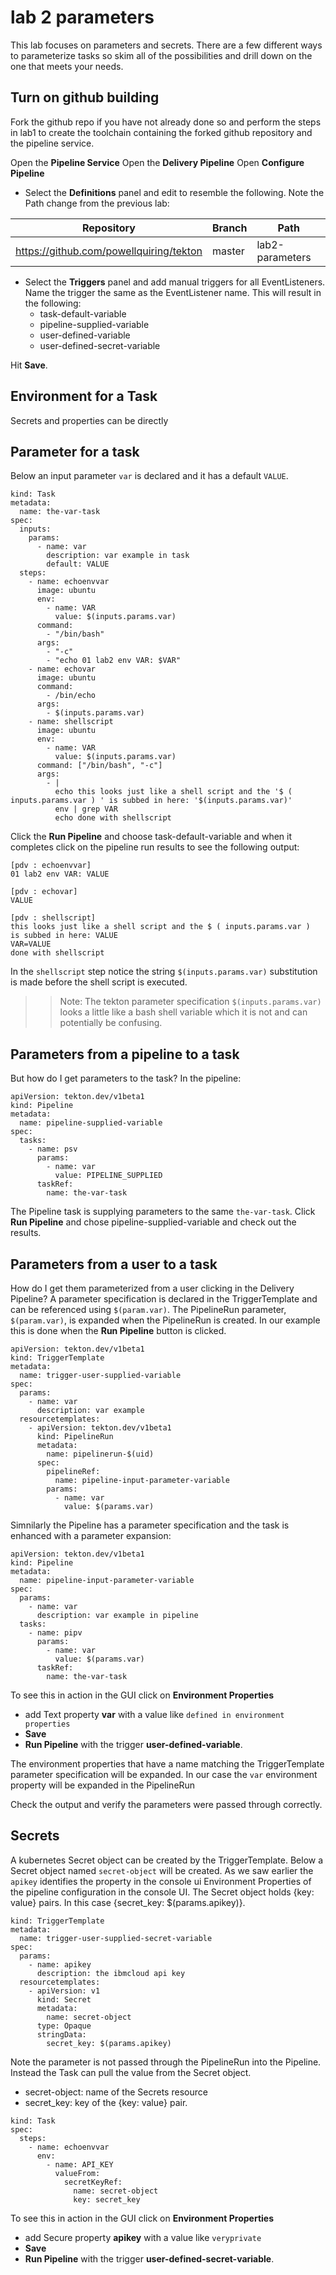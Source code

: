 # lab 2 parameters

This lab focuses on parameters and secrets.  There are a few different ways to parameterize tasks so skim all of the possibilities and drill down on the one that meets your needs.

## Turn on github building

Fork the github repo if you have not already done so and perform the steps in lab1 to create the toolchain containing the forked github repository and the pipeline service.

Open the **Pipeline Service**
Open the **Delivery Pipeline**
Open **Configure Pipeline**

- Select the **Definitions** panel and edit to resemble the following.  Note the Path change from the previous lab:

| Repository                              | Branch | Path            |
| --------------------------------------- | ------ | --------------- |
| https://github.com/powellquiring/tekton | master | lab2-parameters |

- Select the **Triggers** panel and add manual triggers for all EventListeners.  Name the trigger the same as the EventListener name.  This will result in the following:
  - task-default-variable
  - pipeline-supplied-variable
  - user-defined-variable
  - user-defined-secret-variable

Hit **Save**.

## Environment for a Task
Secrets and properties can be directly

## Parameter for a task

Below an input parameter `var` is declared and it has a default `VALUE`.

```
kind: Task
metadata:
  name: the-var-task
spec:
  inputs:
    params:
      - name: var
        description: var example in task
        default: VALUE
  steps:
    - name: echoenvvar
      image: ubuntu
      env:
        - name: VAR
          value: $(inputs.params.var)
      command:
        - "/bin/bash"
      args:
        - "-c"
        - "echo 01 lab2 env VAR: $VAR"
    - name: echovar
      image: ubuntu
      command:
        - /bin/echo
      args:
        - $(inputs.params.var)
    - name: shellscript
      image: ubuntu
      env:
        - name: VAR
          value: $(inputs.params.var)
      command: ["/bin/bash", "-c"]
      args:
        - |
          echo this looks just like a shell script and the '$ ( inputs.params.var ) ' is subbed in here: '$(inputs.params.var)'
          env | grep VAR
          echo done with shellscript
```

Click the **Run Pipeline** and choose task-default-variable and when it completes click on the pipeline run results to see the following output:

```
[pdv : echoenvvar]
01 lab2 env VAR: VALUE

[pdv : echovar]
VALUE

[pdv : shellscript]
this looks just like a shell script and the $ ( inputs.params.var )  is subbed in here: VALUE
VAR=VALUE
done with shellscript
```

In the `shellscript` step notice the string `$(inputs.params.var)` substitution is made before the shell script is executed.  

>> Note: The tekton parameter specification `$(inputs.params.var)` looks a little like a bash shell variable which it is not and can potentially be confusing.

## Parameters from a pipeline to a task

But how do I get parameters to the task? In the pipeline:

```
apiVersion: tekton.dev/v1beta1
kind: Pipeline
metadata:
  name: pipeline-supplied-variable
spec:
  tasks:
    - name: psv
      params:
        - name: var
          value: PIPELINE_SUPPLIED
      taskRef:
        name: the-var-task
```
The Pipeline task is supplying parameters to the same `the-var-task`.  Click **Run Pipeline** and chose pipeline-supplied-variable and check out the results.

## Parameters from a user to a task

How do I get them parameterized from a user clicking in the Delivery Pipeline? A parameter specification is declared in the TriggerTemplate and can be referenced using `$(param.var)`.  The PipelineRun parameter, `$(param.var)`, is expanded when the PipelineRun is created.  In our example this is done when the **Run Pipeline** button is clicked.

```
apiVersion: tekton.dev/v1beta1
kind: TriggerTemplate
metadata:
  name: trigger-user-supplied-variable
spec:
  params:
    - name: var
      description: var example
  resourcetemplates:
    - apiVersion: tekton.dev/v1beta1
      kind: PipelineRun
      metadata:
        name: pipelinerun-$(uid)
      spec:
        pipelineRef:
          name: pipeline-input-parameter-variable
        params:
          - name: var
            value: $(params.var)
```

Simnilarly the Pipeline has a parameter specification and the task is enhanced with a parameter expansion:

```
apiVersion: tekton.dev/v1beta1
kind: Pipeline
metadata:
  name: pipeline-input-parameter-variable
spec:
  params:
    - name: var
      description: var example in pipeline
  tasks:
    - name: pipv
      params:
        - name: var
          value: $(params.var)
      taskRef:
        name: the-var-task
```

To see this in action in the GUI click on **Environment Properties**
- add Text property **var** with a value like `defined in environment properties`
- **Save**
- **Run Pipeline** with the trigger **user-defined-variable**.

The environment properties that have a name matching the TriggerTemplate parameter specification will be expanded.  In our case the `var` environment property will be expanded in the PipelineRun

Check the output and verify the parameters were passed through correctly.

## Secrets

A kubernetes Secret object can be created by the TriggerTemplate. Below a Secret object named `secret-object` will be created.  As we saw earlier the `apikey` identifies the property in the console ui Environment Properties of the pipeline configuration in the console UI. The Secret object holds {key: value} pairs.  In this case {secret_key: $(params.apikey)}.

```
kind: TriggerTemplate
metadata:
  name: trigger-user-supplied-secret-variable
spec:
  params:
    - name: apikey
      description: the ibmcloud api key
  resourcetemplates:
    - apiVersion: v1
      kind: Secret
      metadata:
        name: secret-object
      type: Opaque
      stringData:
        secret_key: $(params.apikey)
```

Note the parameter is not passed through the PipelineRun into the Pipeline.  Instead the Task can pull the value from the Secret object.

- secret-object: name of the Secrets resource
- secret_key: key of the {key: value} pair.

```
kind: Task
spec:
  steps:
    - name: echoenvvar
      env:
        - name: API_KEY
          valueFrom:
            secretKeyRef:
              name: secret-object
              key: secret_key
```

To see this in action in the GUI click on **Environment Properties**
- add Secure property **apikey** with a value like `veryprivate`
- **Save**
- **Run Pipeline** with the trigger **user-defined-secret-variable**.
